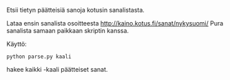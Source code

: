 Etsii tietyn päätteisiä sanoja kotusin sanalistasta.

Lataa ensin sanalista osoitteesta http://kaino.kotus.fi/sanat/nykysuomi/ Pura sanalista samaan paikkaan skriptin kanssa.

Käyttö:
```
python parse.py kaali
```
hakee kaikki -kaali päätteiset sanat.
